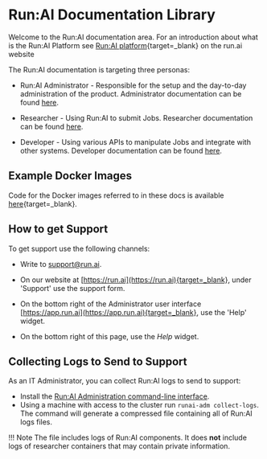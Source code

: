 # Run:AI Documentation Library

Welcome to the Run:AI documentation area. For an introduction about what is the Run:AI Platform see [Run:AI platform](https://www.run.ai/platform/){target=_blank} on the run.ai website


The Run:AI documentation is targeting three personas:

* Run:AI Administrator - Responsible for the setup and the day-to-day administration of the product. Administrator documentation can be found [here](./admin/overview-administrator.md).

* Researcher - Using Run:AI to submit Jobs. Researcher documentation can be found [here](./Researcher/overview-researcher.md).

* Developer - Using various APIs to manipulate Jobs and integrate with other systems. Developer documentation can be found [here](./developer/overview-developer.md).

## Example Docker Images

Code for the Docker images referred to in these docs is available [here](https://github.com/run-ai/docs/tree/master/quickstart){target=_blank}.


## How to get Support

To get support use the following channels:

* Write to [support@run.ai](mailto:support@run.ai).

* On our website at [https://run.ai](https://run.ai){target=_blank}, under 'Support' use the support form.

* On the bottom right of the Administrator user interface [https://app.run.ai](https://app.run.ai){target=_blank}, use the 'Help' widget.

* On the bottom right of this page, use the _Help_ widget.

## Collecting Logs to Send to Support

As an IT Administrator, you can collect Run:AI logs to send to support:

* Install the [Run:AI Administration command-line interface](admin/runai-setup/advanced/cli-admin-install.md).
* Using a machine with access to the cluster run `runai-adm collect-logs`. The command will generate a compressed file containing all of Run:AI logs files.

!!! Note
    The file includes logs of Run:AI components. It does __not__ include logs of researcher containers that may contain private information. 